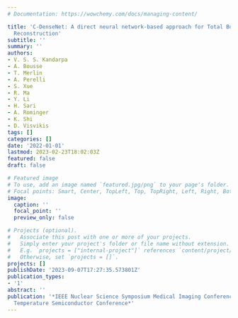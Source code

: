 ```yaml
---
# Documentation: https://wowchemy.com/docs/managing-content/

title: 'C-DenseNet: A direct neural network-based approach for Total Body PET Image
  Reconstruction'
subtitle: ''
summary: ''
authors:
- V. S. S. Kandarpa
- A. Bousse
- T. Merlin
- A. Perelli
- S. Xue
- R. Ma
- Y. Li
- H. Sari
- A. Rominger
- K. Shi
- D. Visvikis
tags: []
categories: []
date: '2022-01-01'
lastmod: 2023-02-23T18:02:03Z
featured: false
draft: false

# Featured image
# To use, add an image named `featured.jpg/png` to your page's folder.
# Focal points: Smart, Center, TopLeft, Top, TopRight, Left, Right, BottomLeft, Bottom, BottomRight.
image:
  caption: ''
  focal_point: ''
  preview_only: false

# Projects (optional).
#   Associate this post with one or more of your projects.
#   Simply enter your project's folder or file name without extension.
#   E.g. `projects = ["internal-project"]` references `content/project/deep-learning/index.md`.
#   Otherwise, set `projects = []`.
projects: []
publishDate: '2023-09-07T17:27:35.573801Z'
publication_types:
- '1'
abstract: ''
publication: '*IEEE Nuclear Science Symposium Medical Imaging Conference and Room
  Temperature Semiconductor Conference*'
---
```

